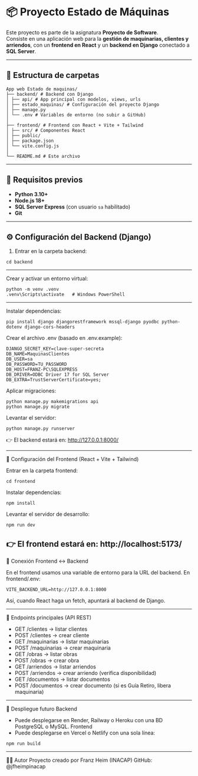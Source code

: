 # 📦 Proyecto Estado de Máquinas

Este proyecto es parte de la asignatura **Proyecto de Software**.  
Consiste en una aplicación web para la **gestión de maquinarias, clientes y arriendos**, con un **frontend en React** y un **backend en Django** conectado a **SQL Server**.

---

## 📂 Estructura de carpetas

```
App web Estado de maquinas/
├── backend/ # Backend con Django
│ ├── api/ # App principal con modelos, views, urls
│ ├── estado_maquinas/ # Configuración del proyecto Django
│ ├── manage.py
│ └── .env # Variables de entorno (no subir a GitHub)
│
├── frontend/ # Frontend con React + Vite + Tailwind
│ ├── src/ # Componentes React
│ ├── public/
│ ├── package.json
│ └── vite.config.js
│
└── README.md # Este archivo
```
---

## 🚀 Requisitos previos

- **Python 3.10+**  
- **Node.js 18+**  
- **SQL Server Express** (con usuario `sa` habilitado)  
- **Git**  

---

## ⚙️ Configuración del Backend (Django)

1. Entrar en la carpeta backend:
```
cd backend
```
---
Crear y activar un entorno virtual:
```
python -m venv .venv
.venv\Scripts\activate   # Windows PowerShell
```
---
Instalar dependencias:
```
pip install django djangorestframework mssql-django pyodbc python-dotenv django-cors-headers
```
Crear el archivo .env (basado en .env.example):
```
DJANGO_SECRET_KEY=clave-super-secreta
DB_NAME=MaquinasClientes
DB_USER=sa
DB_PASSWORD=TU_PASSWORD
DB_HOST=FRANZ-PC\SQLEXPRESS
DB_DRIVER=ODBC Driver 17 for SQL Server
DB_EXTRA=TrustServerCertificate=yes;
```

Aplicar migraciones:
```
python manage.py makemigrations api
python manage.py migrate
```

Levantar el servidor:
```
python manage.py runserver
```
👉 El backend estará en: http://127.0.0.1:8000/

---
🎨 Configuración del Frontend (React + Vite + Tailwind)

Entrar en la carpeta frontend:
```
cd frontend
```

Instalar dependencias:
```
npm install
```

Levantar el servidor de desarrollo:
```
npm run dev
```
👉 El frontend estará en: http://localhost:5173/
---
🔗 Conexión Frontend ↔ Backend

En el frontend usamos una variable de entorno para la URL del backend.
En frontend/.env:
```
VITE_BACKEND_URL=http://127.0.0.1:8000
```
Así, cuando React haga un fetch, apuntará al backend de Django.

---
📌 Endpoints principales (API REST)

- GET /clientes → listar clientes
- POST /clientes → crear cliente
- GET /maquinarias → listar maquinarias
- POST /maquinarias → crear maquinaria
- GET /obras → listar obras
- POST /obras → crear obra
- GET /arriendos → listar arriendos
- POST /arriendos → crear arriendo (verifica disponibilidad)
- GET /documentos → listar documentos
- POST /documentos → crear documento (si es Guía Retiro, libera maquinaria)

---
🚀 Despliegue futuro
Backend
- Puede desplegarse en Render, Railway o Heroku con una BD PostgreSQL o MySQL.
Frontend
- Puede desplegarse en Vercel o Netlify con una sola línea:
```
npm run build
```

---
👨‍💻 Autor
Proyecto creado por Franz Heim (INACAP)
GitHub: @jfheimpinacap
